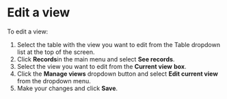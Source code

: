 

# Edit a view

To edit a view:

1. Select the table with the view you want to edit from the Table dropdown list at the top of the screen.
2. Click **Records**in the main menu and select **See records**.
3. Select the view you want to edit from the&nbsp;**Current view** **box**.
4. Click the **Manage views** dropdown button and select **Edit current view** from the dropdown menu.
5. Make your changes and click **Save**.